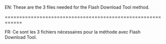 EN:
These are the 3 files needed for the Flash Download Tool method.

============================================================

FR:
Ce sont les 3 fichiers nécessaires pour la méthode avec Flash Download Tool.



